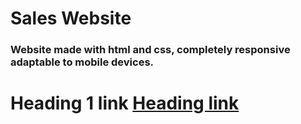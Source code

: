 # Sales Website

### Website made with html and css, completely responsive adaptable to mobile devices.

# Heading 1 link [Heading link](https://msaul03.nimbusweb.me/box/attachment/2qcjpamh6evyv1bh/LCu0eB0X5n8hdrCX/preview "Heading link")
